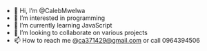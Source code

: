 - 👋 Hi, I’m @CalebMwelwa
- 👀 I’m interested in programming
- 🌱 I’m currently learning JavaScript
- 💞️ I’m looking to collaborate on various projects
- 📫 How to reach me @ca371429@gmail.com or call 0964394506

<!---
CalebMwelwa/Roddy.X is a ✨ special ✨ repository because its `README.md` (this file) appears on your GitHub profile.
You can click the Preview link to take a look at your changes.
--->
